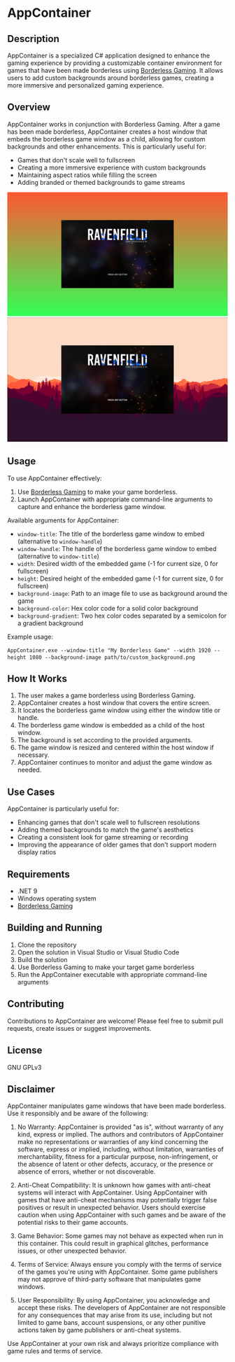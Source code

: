 # AppContainer

## Description

AppContainer is a specialized C# application designed to enhance the gaming experience by providing a customizable container environment for games that have been made borderless using [Borderless Gaming](https://store.steampowered.com/app/388080/Borderless_Gaming/). It allows users to add custom backgrounds around borderless games, creating a more immersive and personalized gaming experience.

## Overview

AppContainer works in conjunction with Borderless Gaming. After a game has been made borderless, AppContainer creates a host window that embeds the borderless game window as a child, allowing for custom backgrounds and other enhancements. This is particularly useful for:

- Games that don't scale well to fullscreen
- Creating a more immersive experience with custom backgrounds
- Maintaining aspect ratios while filling the screen
- Adding branded or themed backgrounds to game streams

![](./images/screen-1.png)
![](./images/screen-2.png)

## Usage

To use AppContainer effectively:

1. Use [Borderless Gaming](https://store.steampowered.com/app/388080/Borderless_Gaming/) to make your game borderless.
2. Launch AppContainer with appropriate command-line arguments to capture and enhance the borderless game window.

Available arguments for AppContainer:

- `window-title`: The title of the borderless game window to embed (alternative to `window-handle`)
- `window-handle`: The handle of the borderless game window to embed (alternative to `window-title`)
- `width`: Desired width of the embedded game (-1 for current size, 0 for fullscreen)
- `height`: Desired height of the embedded game (-1 for current size, 0 for fullscreen)
- `background-image`: Path to an image file to use as background around the game
- `background-color`: Hex color code for a solid color background
- `background-gradient`: Two hex color codes separated by a semicolon for a gradient background

Example usage:

```
AppContainer.exe --window-title "My Borderless Game" --width 1920 --height 1080 --background-image path/to/custom_background.png
```

## How It Works

1. The user makes a game borderless using Borderless Gaming.
2. AppContainer creates a host window that covers the entire screen.
3. It locates the borderless game window using either the window title or handle.
4. The borderless game window is embedded as a child of the host window.
5. The background is set according to the provided arguments.
6. The game window is resized and centered within the host window if necessary.
7. AppContainer continues to monitor and adjust the game window as needed.

## Use Cases

AppContainer is particularly useful for:

- Enhancing games that don't scale well to fullscreen resolutions
- Adding themed backgrounds to match the game's aesthetics
- Creating a consistent look for game streaming or recording
- Improving the appearance of older games that don't support modern display ratios

## Requirements

- .NET 9
- Windows operating system
- [Borderless Gaming](https://store.steampowered.com/app/388080/Borderless_Gaming/)

## Building and Running

1. Clone the repository
2. Open the solution in Visual Studio or Visual Studio Code
3. Build the solution
4. Use Borderless Gaming to make your target game borderless
5. Run the AppContainer executable with appropriate command-line arguments

## Contributing

Contributions to AppContainer are welcome! Please feel free to submit pull requests, create issues or suggest improvements.

## License

GNU GPLv3

## Disclaimer

AppContainer manipulates game windows that have been made borderless. Use it responsibly and be aware of the following:

1. No Warranty: AppContainer is provided "as is", without warranty of any kind, express or implied. The authors and contributors of AppContainer make no representations or warranties of any kind concerning the software, express or implied, including, without limitation, warranties of merchantability, fitness for a particular purpose, non-infringement, or the absence of latent or other defects, accuracy, or the presence or absence of errors, whether or not discoverable.

2. Anti-Cheat Compatibility: It is unknown how games with anti-cheat systems will interact with AppContainer. Using AppContainer with games that have anti-cheat mechanisms may potentially trigger false positives or result in unexpected behavior. Users should exercise caution when using AppContainer with such games and be aware of the potential risks to their game accounts.

3. Game Behavior: Some games may not behave as expected when run in this container. This could result in graphical glitches, performance issues, or other unexpected behavior.

4. Terms of Service: Always ensure you comply with the terms of service of the games you're using with AppContainer. Some game publishers may not approve of third-party software that manipulates game windows.

5. User Responsibility: By using AppContainer, you acknowledge and accept these risks. The developers of AppContainer are not responsible for any consequences that may arise from its use, including but not limited to game bans, account suspensions, or any other punitive actions taken by game publishers or anti-cheat systems.

Use AppContainer at your own risk and always prioritize compliance with game rules and terms of service.